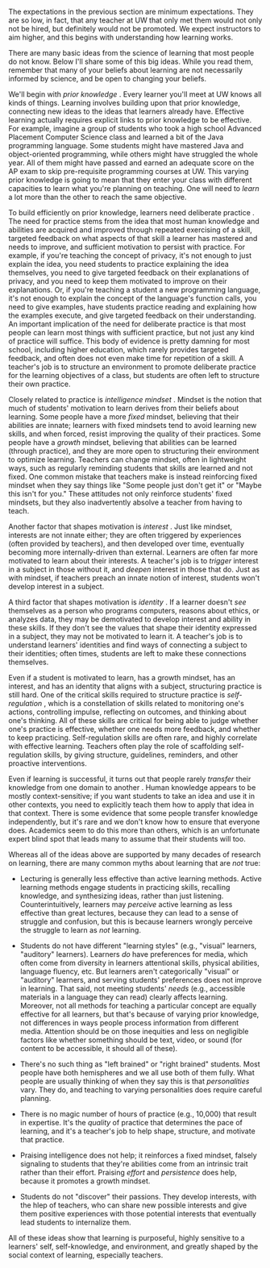 The expectations in the previous section are minimum expectations. They are so low, in fact, that any teacher at UW that only met them would not only not be hired, but definitely would not be promoted. We expect instructors to aim higher, and this begins with understanding how learning works.
		
There are many basic ideas from the science of learning that most people do not know. Below I'll share some of this big ideas. While you read them, remember that many of your beliefs about learning are not necessarily informed by science, and be open to changing your beliefs.
		
We'll begin with *prior knowledge* <tobias1994>. Every learner you'll meet at UW knows all kinds of things. Learning involves building upon that prior knowledge, connecting new ideas to the ideas that learners already have. Effective learning actually requires explicit links to prior knowledge to be effective. For example, imagine a group of students who took a high school Advanced Placement Computer Science class and learned a bit of the Java programming language. Some students might have mastered Java and object-oriented programming, while others might have struggled the whole year. All of them might have passed and earned an adequate score on the AP exam to skip pre-requisite programming courses at UW. This varying prior knowledge is going to mean that they enter your class with different capacities to learn what you're planning on teaching. One will need to _learn_ a lot more than the other to reach the same objective.
		
To build efficiently on prior knowledge, learners need deliberate practice <ericsson1993>. The need for practice stems from the idea that most human knowledge and abilities are acquired and improved through repeated exercising of a skill, targeted feedback on what aspects of that skill a learner has mastered and needs to improve, and sufficient motivation to persist with practice. For example, if you're teaching the concept of privacy, it's not enough to just explain the idea, you need students to practice explaining the idea themselves, you need to give targeted feedback on their explanations of privacy, and you need to keep them motivated to improve on their explanations. Or, if you're teaching a student a new programming language, it's not enough to explain the concept of the language's function calls, you need to give examples, have students practice reading and explaining how the examples execute, and give targeted feedback on their understanding. An important implication of the need for deliberate practice is that most people can learn most things with sufficient practice, but not just any kind of practice will suffice. This body of evidence is pretty damning for most school, including higher education, which rarely provides targeted feedback, and often does not even make time for repetition of a skill. A teacher's job is to structure an environment to promote deliberate practice for the learning objectives of a class, but students are often left to structure their own practice.
		
Closely related to practice is *intelligence mindset* <dweck2008>. Mindset is the notion that much of students' motivation to learn derives from their beliefs about learning. Some people have a more _fixed_ mindset, believing that their abilities are innate; learners with fixed mindsets tend to avoid learning new skills, and when forced, resist improving the quality of their practices. Some people have a _growth_ mindset, believing that abilities can be learned (through practice), and they are more open to structuring their environment to optimize learning.  Teachers can change mindset, often in lightweight ways, such as regularly reminding students that skills are learned and not fixed. One common mistake that teachers make is instead reinforcing fixed mindset when they say things like "Some people just don't get it" or "Maybe this isn't for you." These attitudes not only reinforce students' fixed mindsets, but they also inadvertently absolve a teacher from having to teach.
		
Another factor that shapes motivation is *interest* <hidi2006>. Just like mindset, interests are not innate either; they are often triggered by experiences (often provided by teachers), and then developed over time, eventually becoming more internally-driven than external. Learners are often far more motivated to learn about their interests. A teacher's job is to _trigger_ interest in a subject in those without it, and _deepen_ interest in those that do. Just as with mindset, if teachers preach an innate notion of interest, students won't develop interest in a subject.
		
A third factor that shapes motivation is *identity* <wenger1998>. If a learner doesn't _see_ themselves as a person who programs computers, reasons about ethics, or analyzes data, they may be demotivated to develop interest and ability in these skills. If they don't see the values that shape their identity expressed in a subject, they may not be motivated to learn it. A teacher's job is to understand learners' identities and find ways of connecting a subject to their identities; often times, students are left to make these connections themselves.
		
Even if a student is motivated to learn, has a growth mindset, has an interest, and has an identity that aligns with a subject, structuring practice is still hard. One of the critical skills required to structure practice is *self-regulation* <zimmerman1990>, which is a constellation of skills related to monitoring one's actions, controlling impulse, reflecting on outcomes, and thinking about one's thinking. All of these skills are critical for being able to judge whether one's practice is effective, whether one needs more feedback, and whether to keep practicing. Self-regulation skills are often rare, and highly correlate with effective learning. Teachers often play the role of scaffolding self-regulation skills, by giving structure, guidelines, reminders, and other proactive interventions.
		
Even if learning is successful, it turns out that people rarely *transfer* their knowledge from one domain to another <haskell2000>. Human knowledge appears to be mostly context-sensitive; if you want students to take an idea and use it in other contexts, you need to explicitly teach them how to apply that idea in that context. There is some evidence that some people transfer knowledge independently, but it's rare and we don't know how to ensure that everyone does. Academics seem to do this more than others, which is an unfortunate expert blind spot that leads many to assume that their students will too.
		
Whereas all of the ideas above are supported by many decades of research on learning, there are many common myths about learning that are *not* true:

* Lecturing is generally less effective than active learning methods. Active learning methods engage students in practicing skills, recalling knowledge, and synthesizing ideas, rather than just listening. Counterintuitively, learners may _perceive_ active learning as less effective than great lectures, because they can lead to a sense of struggle and confusion, but this is because learners wrongly perceive the struggle to learn as _not_ learning<deslauriers2019>.

* Students do not have different "learning styles"<pashler2009> (e.g., "visual" learners, "auditory" learners). Learners _do_ have preferences for media, which often come from diversity in learners attentional skills, physical abilities, language fluency, etc. But learners aren't categorically "visual" or "auditory" learners, and serving students' preferences does not improve in learning. That said, not meeting students' _needs_ (e.g., accessible materials in a language they can read) clearly affects learning. Moreover, not all methods for teaching a particular concept are equally effective for all learners, but that's because of varying prior knowledge, not differences in ways people process information from different media. Attention should be on those inequities and less on negligible factors like whether something should be text, video, or sound (for content to be accessible, it should all of these).

* There's no such thing as "left brained" or "right brained" students. Most people have both hemispheres and we all use both of them fully. What people are usually thinking of when they say this is that _personalities_ vary. They do, and teaching to varying personalities does require careful planning.

* There is no magic number of hours of practice (e.g., 10,000) that result in expertise. It's the _quality_ of practice that determines the pace of learning, and it's a teacher's job to help shape, structure, and motivate that practice.

* Praising intelligence does not help; it reinforces a fixed mindset, falsely signaling to students that they're abilities come from an intrinsic trait rather than their effort. Praising _effort_ and _persistence_ does help, because it promotes a growth mindset.

* Students do not "discover" their passions. They develop interests, with the hlep of teachers, who can share new possible interests and give them positive experiences with those potential interests that eventually lead students to internalize them.
	
All of these ideas show that learning is purposeful, highly sensitive to a learners' self, self-knowledge, and environment, and greatly shaped by the social context of learning, especially teachers.
